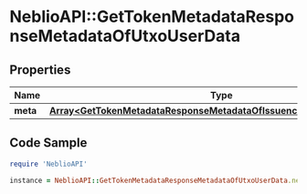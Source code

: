 # NeblioAPI::GetTokenMetadataResponseMetadataOfUtxoUserData

## Properties
Name | Type | Description | Notes
------------ | ------------- | ------------- | -------------
**meta** | [**Array&lt;GetTokenMetadataResponseMetadataOfIssuenceDataUserDataMeta&gt;**](GetTokenMetadataResponseMetadataOfIssuenceDataUserDataMeta.md) |  | [optional] 

## Code Sample

```ruby
require 'NeblioAPI'

instance = NeblioAPI::GetTokenMetadataResponseMetadataOfUtxoUserData.new(meta: null)
```



